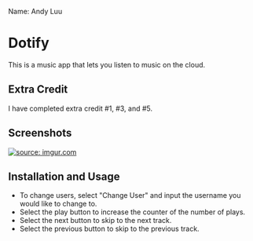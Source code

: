 Name: Andy Luu

# Dotify

This is a music app that lets you listen to music on the cloud.

## Extra Credit

I have completed extra credit #1, #3, and #5.

## Screenshots

<a href="https://imgur.com/XSPZtf1"><img src="https://i.imgur.com/XSPZtf1.png" title="source: imgur.com" /></a>


## Installation and Usage

- To change users, select "Change User" and input the username you would like to change to.
- Select the play button to increase the counter of the number of plays.
- Select the next button to skip to the next track.
- Select the previous button to skip to the previous track.
